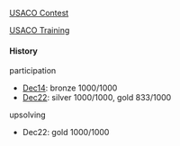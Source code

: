 [USACO Contest](http://usaco.org/current/index.php?page=contests)

[USACO Training](https://train.usaco.org/)

#### History

participation

- [Dec14](http://usaco.org/current/index.php?page=dec14results): bronze 1000/1000
- [Dec22](http://usaco.org/current/index.php?page=dec22results): silver 1000/1000, gold 833/1000

upsolving

- Dec22: gold 1000/1000
